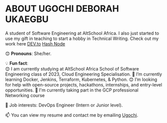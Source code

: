 # ABOUT UGOCHI DEBORAH UKAEGBU

 A student of Software Engineering at AltSchool Africa. I also just started to use my gift in teaching to start a hobby in Technical Writing. Check out my work here [DEV.to](https://dev.to/dhebbythenerd)
[Hash Node](https://hashnode.com/@dhebby01)

😊 **Pronouns**: She/her.

💡 **Fun fact**:    
😊   I am currently studying at AltSchool Africa School of Software Engineering class of 2023, Cloud Engineering Specialisation.
🌱   I’m currently learning Docker, Jenkins, Terraform, Kubernetes, & Python.
😊   I’m looking for help with open-source projects, hackathons, internships, and entry-level opportunities.
🌱   I'm currently taking part in the GCP professional Networking course

💼 Job interests: DevOps Engineer (Intern or Junior level).
     
📫 You can view my resume and contact me by emailing [Ugochi](ugochiukaegbu21@gmail.com).

<!---
Zenitugo/Zenitugo is a ✨ special ✨ repository because its `README.md` (this file) appears on your GitHub profile.
You can click the Preview link to take a look at your changes.
--->
